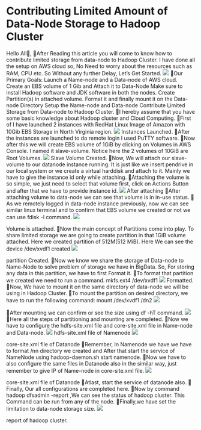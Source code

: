 # Contributing Limited Amount of Data-Node Storage to Hadoop Cluster
Hello All👋,
🎇After Reading this article you will come to know how to contribute limited storage from data-node to Hadoop Cluster. I have done all the setup on AWS cloud so, No Need to worry about the resources such as RAM, CPU etc.
So Without any further Delay, Let’s Get Started.
![](https://miro.medium.com/max/875/1*EfM2GIjSp5YHvBfFx2bsoA.png)
🎇Our Primary Goals:
Launch a Name-node and a Data-node of AWS cloud.
Create an EBS volume of 1 Gib and Attach it to Data-Node
Make sure to install Hadoop software and JDK software in both the nodes.
Create Partition(s) in attached volume.
Format it and finally mount it on the Data-node Directory
Setup the Name-node and Data-node
Contribute Limited Storage from Data-node to Hadoop Cluster.
🎇I hereby assume that you have some basic knowledge about Hadoop cluster and Cloud Computing.
🎇First of I have launched 2 instances with RedHat Linux Image of Amazon with 10Gib EBS Storage in North Virginia region.
![](https://miro.medium.com/max/875/1*juzohagJMQ9tKIOjNDyaOA.jpeg)
Instances Launched.
🎇After the instances are launched to do remote login I used PuTTY software.
🎇Now after this we will create EBS volume of 1GiB by clicking on Volumes in AWS Console. I named it slave-volume. Notice here the 2 volumes of 10GiB are Root Volumes.
![](https://miro.medium.com/max/875/1*JUyh3jZa_f9VVuDUR2SIow.png)
Slave Volume Created.
🎇Now, We will attach our slave-volume to our datanode instance running. It is just like we insert pendrive in our local system or we create a virtual harddisk and attach to it. Mainly we have to give the instance id only while attaching.
🎇Attaching the volume is so simple, we just need to select that volume first, click on Actions Button and after that we have to provide instance id.
![](https://miro.medium.com/max/875/1*PXUHxaRXuAVkmzi3NSamlQ.png)
After attaching
🎇After attaching volume to data-node we can see that volume is in in-use status.
🎇As we remotely logged in data-node instance previously, now we can see similar linux terminal and to confirm that EBS volume we created or not we can use fdisk -l command.
![](https://miro.medium.com/max/875/1*7j0sZuMeeCbu60Nvxw1deQ.png)

Volume is attached.
🎇Now the main concept of Partitions come into play. To share limited storage we are going to create partition in that 1GiB volume attached. Here we created partition of 512M(512 MiB). Here We can see the device /dev/xvdf1 created
![](https://miro.medium.com/max/875/1*f2_NsUvtB_xl0og1nUaXzA.png)

partition Created.
🎇Now we know we share the storage of Data-node to Name-Node to solve problem of storage we have in BigData. So, For storing any data in this partition, we have to first Format it.
🎇To format that partition we created we need to run a command.
mkfs.ext4 /dev/xvdf1
![](https://miro.medium.com/max/875/1*A7C3FYf_-46tzm2lC5_WHQ.png)
Formatted.
🎇Now, We have to mount it on the same directory of data-node we will be using in Hadoop Cluster.
🎇To mount the partition on desired directory, we have to run the following command:
mount /dev/xvdf1 /dn2
![](https://miro.medium.com/max/875/1*fegNOfdR5PiltBhZ5MPbxA.png)

🎇After mounting we can confirm or see the size using df -hT command.
![](https://miro.medium.com/max/875/1*ayH3PPSWSTVCzgt8QUDqHg.png)
🎇Here all the steps of partitioning and mounting are completed.
🎇Now we have to configure the hdfs-site.xml file and core-site.xml file in Name-node and Data-node.
![](https://miro.medium.com/max/875/1*4S9c4Ldbs8qD02mge2dc7Q.png)
hdfs-site.xml file of Namenode
![](https://miro.medium.com/max/875/1*sauRAjW6kNywA_hBowbQkA.png)

core-site.xml file of Datanode
🎇Remember, In Namenode we have we have to format /nn directory we created and After that start the service of NameNode using hadoop-daemon.sh start namenode.
🎇Now we have to also configure the same files in Datanode also in the similar way, just remember to give IP of Name-node in core-site.xml file.
![](https://miro.medium.com/max/875/1*cIKza8mFfEgmMR8YMKBVHg.png)

core-site.xml file of Datanode
🎇Atlast, start the service of datanode also.
🎇Finally, Our all configurations are completed here.
🎇Now by command hadoop dfsadmin -report ,We can see the status of hadoop cluster. This Command can be run from any of the node.
🎇Finally,we have set the limitation to data-node storage size.
![](https://miro.medium.com/max/875/1*jugVWtfHF2Zyj684qWDk0A.png)

report of hadoop cluster.
